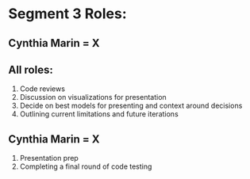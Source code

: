 # Segment 3 Roles:

## Cynthia Marin = X

## All roles:
1. Code reviews
2. Discussion on visualizations for presentation
3. Decide on best models for presenting and context around decisions
4. Outlining current limitations and future iterations

## Cynthia Marin = X
1. Presentation prep
2. Completing a final round of code testing